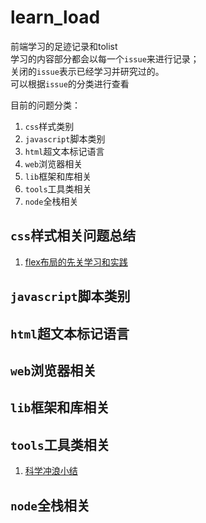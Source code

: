 # learn_load
前端学习的足迹记录和tolist  
学习的内容部分都会以每一个`issue`来进行记录；  
关闭的`issue`表示已经学习并研究过的。  
可以根据`issue`的分类进行查看

目前的问题分类：
1. `css`样式类别
2. `javascript`脚本类别
3. `html`超文本标记语言
4. `web`浏览器相关
5. `lib`框架和库相关
6. `tools`工具类相关
7. `node`全栈相关

## `css`样式相关问题总结

1. [flex布局的先关学习和实践](https://github.com/caoweiju/learn_load/issues/7)

## `javascript`脚本类别

## `html`超文本标记语言

## `web`浏览器相关

## `lib`框架和库相关

## `tools`工具类相关
1. [科学冲浪小结](https://github.com/caoweiju/learn_load/issues/14)

## `node`全栈相关
